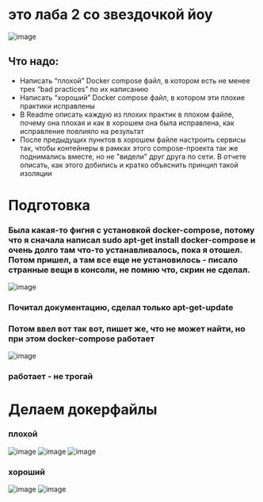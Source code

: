 # это лаба 2 со звездочкой йоу
![image](https://github.com/user-attachments/assets/bb283f0a-43fc-4fef-a3fe-3f85159549d5)
## Что надо:
* Написать “плохой” Docker compose файл, в котором есть не менее трех “bad practices” по их написанию
* Написать “хороший” Docker compose файл, в котором эти плохие практики исправлены
* В Readme описать каждую из плохих практик в плохом файле, почему она плохая и как в хорошем она была исправлена, как исправление повлияло на результат
* После предыдущих пунктов в хорошем файле настроить сервисы так, чтобы контейнеры в рамках этого compose-проекта так же поднимались вместе, но не "видели" друг друга по сети. В отчете описать, как этого добились и кратко объяснить принцип такой изоляции
# Подготовка
### Была какая-то фигня с установкой docker-compose, потому что я сначала написал sudo apt-get install docker-compose и очень долго там что-то устанавливалось, пока я отошел. Потом пришел, а там все еще не установилось - писало странные вещи в консоли, не помню что, скрин не сделал.
![image](https://github.com/user-attachments/assets/8c5173cc-c6e6-4bff-abfb-8171154948e6)
### Почитал документацию, сделал только apt-get-update
### Потом ввел вот так вот, пишет же, что не может найти, но при этом docker-compose работает
![image](https://github.com/user-attachments/assets/409d8016-c613-4d96-918f-ef7edc176a3b)
### работает - не трогай
# Делаем докерфайлы
### плохой
![image](https://github.com/user-attachments/assets/02c3e461-59b8-4600-b528-53ca338c354d)
![image](https://github.com/user-attachments/assets/e14e6ac4-387d-4a1b-9d21-2de7368fafcd)
![image](https://github.com/user-attachments/assets/32632123-517c-4d47-bf83-a912b1bf3cd3)
### хороший
![image](https://github.com/user-attachments/assets/4f627e27-93f9-4eca-841a-8babfd7f89cd)
![image](https://github.com/user-attachments/assets/f0413e3b-ee9f-489c-9500-29b3ff958549)

